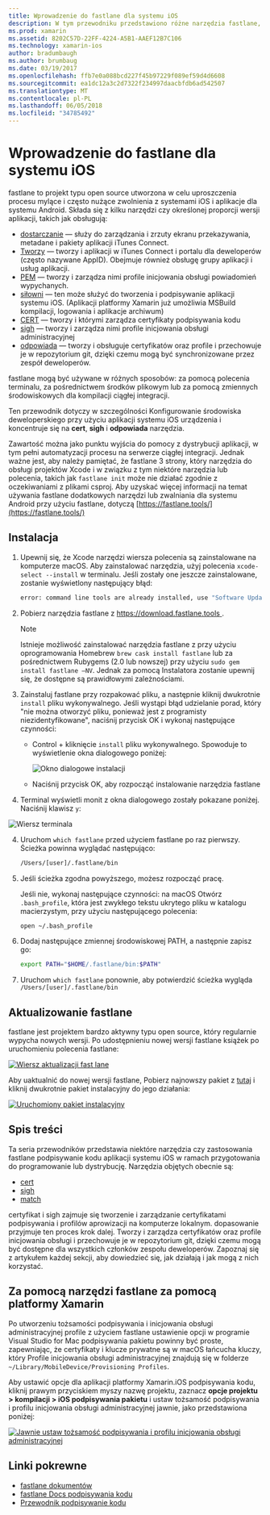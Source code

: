 ```yaml
---
title: Wprowadzenie do fastlane dla systemu iOS
description: W tym przewodniku przedstawiono różne narzędzia fastlane, które mogą służyć do kodu logowania aplikacji systemu iOS. Przedstawiono sposób aktualizacji, instalowania i korzystania z narzędzi fastlane.
ms.prod: xamarin
ms.assetid: 8202C57D-22FF-4224-A5B1-AAEF12B7C106
ms.technology: xamarin-ios
author: bradumbaugh
ms.author: brumbaug
ms.date: 03/19/2017
ms.openlocfilehash: ffb7e0a088bcd227f45b97229f089ef59d4d6608
ms.sourcegitcommit: ea1dc12a3c2d7322f234997daacbfdb6ad542507
ms.translationtype: MT
ms.contentlocale: pl-PL
ms.lasthandoff: 06/05/2018
ms.locfileid: "34785492"
---
```

# <a name="introduction-to-fastlane-for-ios"></a>Wprowadzenie do fastlane dla systemu iOS

fastlane to projekt typu open source utworzona w celu uproszczenia procesu mylące i często nużące zwolnienia z systemami iOS i aplikacje dla systemu Android. Składa się z kilku narzędzi czy określonej proporcji wersji aplikacji, takich jak obsługują:

- [dostarczanie](https://github.com/fastlane/fastlane/tree/master/deliver#readme) — służy do zarządzania i zrzuty ekranu przekazywania, metadane i pakiety aplikacji iTunes Connect.
- [Tworzy](https://github.com/fastlane/fastlane/tree/master/produce#readme) — tworzy i aplikacji w iTunes Connect i portalu dla deweloperów (często nazywane AppID). Obejmuje również obsługę grupy aplikacji i usług aplikacji.
- [PEM](https://github.com/fastlane/fastlane/tree/master/pem#readme) — tworzy i zarządza nimi profile inicjowania obsługi powiadomień wypychanych.
- [siłowni](https://github.com/fastlane/fastlane/tree/master/gym#readme) — ten może służyć do tworzenia i podpisywanie aplikacji systemu iOS. (Aplikacji platformy Xamarin już umożliwia MSBuild kompilacji, logowania i aplikacje archiwum)
- [CERT](https://github.com/fastlane/fastlane/tree/master/cert#readme) — tworzy i którymi zarządza certyfikaty podpisywania kodu 
- [sigh](https://github.com/fastlane/fastlane/tree/master/sigh#readme) — tworzy i zarządza nimi profile inicjowania obsługi administracyjnej
- [odpowiada](https://github.com/fastlane/fastlane/tree/master/match#readme) — tworzy i obsługuje certyfikatów oraz profile i przechowuje je w repozytorium git, dzięki czemu mogą być synchronizowane przez zespół deweloperów.

fastlane mogą być używane w różnych sposobów: za pomocą polecenia terminalu, za pośrednictwem środków plikowym lub za pomocą zmiennych środowiskowych dla kompilacji ciągłej integracji. 

Ten przewodnik dotyczy w szczególności Konfigurowanie środowiska deweloperskiego przy użyciu aplikacji systemu iOS urządzenia i koncentruje się na **cert**, **sigh** i **odpowiada** narzędzia. 

Zawartość można jako punktu wyjścia do pomocy z dystrybucji aplikacji, w tym pełni automatyzacji procesu na serwerze ciągłej integracji. Jednak ważne jest, aby należy pamiętać, że fastlane 3 strony, który narzędzia do obsługi projektów Xcode i w związku z tym niektóre narzędzia lub polecenia, takich jak `fastlane init` może nie działać zgodnie z oczekiwaniami z plikami csproj. Aby uzyskać więcej informacji na temat używania fastlane dodatkowych narzędzi lub zwalniania dla systemu Android przy użyciu fastlane, dotyczą [https://fastlane.tools/](https://fastlane.tools/)

<a name="Installation" />

## <a name="installation"></a>Instalacja

1. Upewnij się, że Xcode narzędzi wiersza polecenia są zainstalowane na komputerze macOS. Aby zainstalować narzędzia, użyj polecenia `xcode-select --install` w terminalu. Jeśli zostały one jeszcze zainstalowane, zostanie wyświetlony następujący błąd:

    ```bash
    error: command line tools are already installed, use "Software Update" to install updates
    ```

2. Pobierz narzędzia fastlane z [ https://download.fastlane.tools ](https://download.fastlane.tools). 

    > [!NOTE]
    > Istnieje możliwość zainstalować narzędzia fastlane z przy użyciu oprogramowania Homebrew `brew cask install fastlane` lub za pośrednictwem Rubygems (2.0 lub nowszej) przy użyciu `sudo gem install fastlane –NV`. Jednak za pomocą Instalatora zostanie upewnij się, że dostępne są prawidłowymi zależnościami. 

3. Zainstaluj fastlane przy rozpakować pliku, a następnie kliknij dwukrotnie `install` pliku wykonywalnego. Jeśli wystąpi błąd udzielanie porad, który "nie można otworzyć pliku, ponieważ jest z programisty niezidentyfikowane", naciśnij przycisk OK i wykonaj następujące czynności:
    - Control + kliknięcie `install` pliku wykonywalnego. Spowoduje to wyświetlenie okna dialogowego poniżej:

      ![](images/fastlane-image12.png "Okno dialogowe instalacji")
    
    - Naciśnij przycisk OK, aby rozpocząć instalowanie narzędzia fastlane

4. Terminal wyświetli monit z okna dialogowego zostały pokazane poniżej. Naciśnij klawisz `y`:

  ![](images/fastlane-image13.png "Wiersz terminala")
 
4. Uruchom `which fastlane` przed użyciem fastlane po raz pierwszy. Ścieżka powinna wyglądać następująco: 

    ```bash
    /Users/[user]/.fastlane/bin
    ```

5. Jeśli ścieżka zgodna powyższego, możesz rozpocząć pracę.

     Jeśli nie, wykonaj następujące czynności: na macOS Otwórz `.bash_profile`, która jest zwykłego tekstu ukrytego pliku w katalogu macierzystym, przy użyciu następującego polecenia:

    ```bash
    open ~/.bash_profile
    ```

6. Dodaj następujące zmiennej środowiskowej PATH, a następnie zapisz go: 

    ```bash
    export PATH="$HOME/.fastlane/bin:$PATH"
    ```

7.  Uruchom `which fastlane` ponownie, aby potwierdzić ścieżka wygląda `/Users/[user]/.fastlane/bin`


## <a name="updating-fastlane"></a>Aktualizowanie fastlane

fastlane jest projektem bardzo aktywny typu open source, który regularnie wypycha nowych wersji. Po udostępnieniu nowej wersji fastlane książek po uruchomieniu polecenia fastlane:

[![](images/fastlane-image0.png "Wiersz aktualizacji fast lane")](images/fastlane-image0.png#lightbox)


Aby uaktualnić do nowej wersji fastlane, Pobierz najnowszy pakiet z [tutaj](https://download.fastlane.tools) i kliknij dwukrotnie pakiet instalacyjny do jego działania:

[![](images/fastlane-image0a.png "Uruchomiony pakiet instalacyjny")](images/fastlane-image0a.png#lightbox)


## <a name="contents"></a>Spis treści

Ta seria przewodników przedstawia niektóre narzędzia czy zastosowania fastlane podpisywanie kodu aplikacji systemu iOS w ramach przygotowania do programowanie lub dystrybucję. Narzędzia objętych obecnie są:

- [cert](~/ios/deploy-test/provisioning/fastlane/cert.md)
- [sigh](~/ios/deploy-test/provisioning/fastlane/sigh.md)
- [match](~/ios/deploy-test/provisioning/fastlane/match.md)

certyfikat i sigh zajmuje się tworzenie i zarządzanie certyfikatami podpisywania i profilów aprowizacji na komputerze lokalnym. dopasowanie przyjmuje ten proces krok dalej. Tworzy i zarządza certyfikatów oraz profile inicjowania obsługi i przechowuje je w repozytorium git, dzięki czemu mogą być dostępne dla wszystkich członków zespołu deweloperów. Zapoznaj się z artykułem każdej sekcji, aby dowiedzieć się, jak działają i jak mogą z nich korzystać.

## <a name="using-fastlane-tools-with-xamarin"></a>Za pomocą narzędzi fastlane za pomocą platformy Xamarin

Po utworzeniu tożsamości podpisywania i inicjowania obsługi administracyjnej profile z użyciem fastlane ustawienie opcji w programie Visual Studio for Mac podpisywania pakietu powinny być proste, zapewniając, że certyfikaty i klucze prywatne są w macOS łańcucha kluczy, który Profile inicjowania obsługi administracyjnej znajdują się w folderze `~/Library/MobileDevice/Provisioning Profiles`.

Aby ustawić opcje dla aplikacji platformy Xamarin.iOS podpisywania kodu, kliknij prawym przyciskiem myszy nazwę projektu, zaznacz **opcje projektu > kompilacji > iOS podpisywania pakietu** i ustaw tożsamość podpisywania i profilu inicjowania obsługi administracyjnej jawnie, jako przedstawiona poniżej:

[![](images/fastlane-image11.png "Jawnie ustaw tożsamość podpisywania i profilu inicjowania obsługi administracyjnej")](images/fastlane-image11.png#lightbox)

## <a name="related-links"></a>Linki pokrewne

- [fastlane dokumentów](https://fastlane.tools/)
- [fastlane Docs podpisywania kodu](https://docs.fastlane.tools/codesigning/getting-started/)
- [Przewodnik podpisywanie kodu](https://codesigning.guide/)
